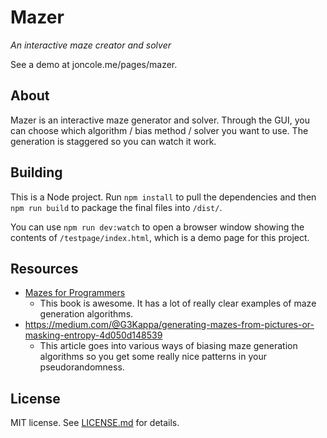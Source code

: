 # Mazer
*An interactive maze creator and solver*

See a demo at joncole.me/pages/mazer.

## About

Mazer is an interactive maze generator and solver. Through the GUI, you can choose which algorithm / bias method / solver you want to use. The generation is staggered so you can watch it work.

## Building
This is a Node project. Run `npm install` to pull the dependencies and then `npm run build` to package the final files into `/dist/`.

You can use `npm run dev:watch` to open a browser window showing the contents of `/testpage/index.html`, which is a demo page for this project.

## Resources
- [Mazes for Programmers](http://www.mazesforprogrammers.com/)
    - This book is awesome. It has a lot of really clear examples of maze generation algorithms.
- https://medium.com/@G3Kappa/generating-mazes-from-pictures-or-masking-entropy-4d050d148539
    - This article goes into various ways of biasing maze generation algorithms so you get some really nice patterns in your pseudorandomness.

## License
MIT license. See [LICENSE.md](LICENSE.md) for details.